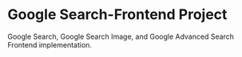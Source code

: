# Google Search-Frontend Project
Google Search, Google Search Image, and Google Advanced Search Frontend implementation.
